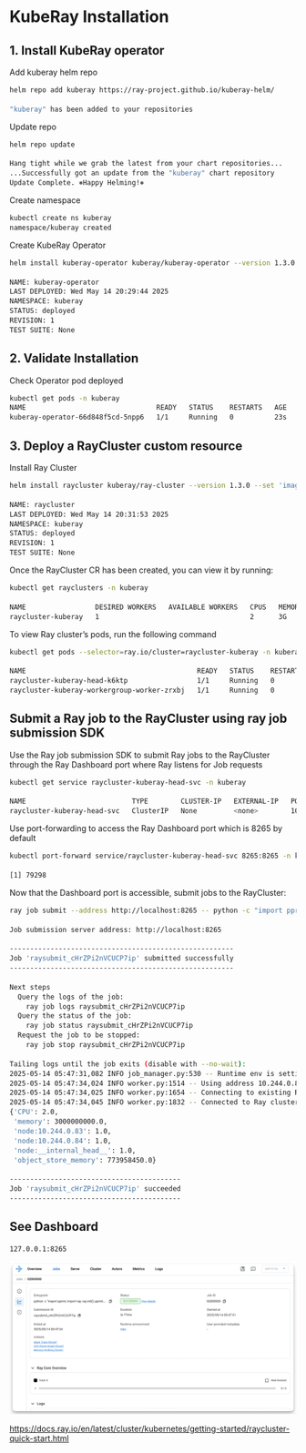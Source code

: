 # KubeRay Installation

## 1. Install KubeRay operator

Add kuberay helm repo

```bash
helm repo add kuberay https://ray-project.github.io/kuberay-helm/

"kuberay" has been added to your repositories
```

Update repo

```bash
helm repo update

Hang tight while we grab the latest from your chart repositories...
...Successfully got an update from the "kuberay" chart repository
Update Complete. ⎈Happy Helming!⎈
```

Create namespace

```bash
kubectl create ns kuberay
namespace/kuberay created
```

Create KubeRay Operator

```bash
helm install kuberay-operator kuberay/kuberay-operator --version 1.3.0 -n kuberay

NAME: kuberay-operator
LAST DEPLOYED: Wed May 14 20:29:44 2025
NAMESPACE: kuberay
STATUS: deployed
REVISION: 1
TEST SUITE: None
```

## 2. Validate Installation

Check Operator pod deployed

```bash
kubectl get pods -n kuberay
NAME                                READY   STATUS    RESTARTS   AGE
kuberay-operator-66d848f5cd-5npp6   1/1     Running   0          23s
```

## 3. Deploy a RayCluster custom resource

Install Ray Cluster

```bash
helm install raycluster kuberay/ray-cluster --version 1.3.0 --set 'image.tag=2.41.0-aarch64' -n kuberay

NAME: raycluster
LAST DEPLOYED: Wed May 14 20:31:53 2025
NAMESPACE: kuberay
STATUS: deployed
REVISION: 1
TEST SUITE: None
```

Once the RayCluster CR has been created, you can view it by running:

```bash
kubectl get rayclusters -n kuberay

NAME                 DESIRED WORKERS   AVAILABLE WORKERS   CPUS   MEMORY   GPUS   STATUS   AGE
raycluster-kuberay   1                                     2      3G       0               62s
```

To view Ray cluster’s pods, run the following command

```bash
kubectl get pods --selector=ray.io/cluster=raycluster-kuberay -n kuberay

NAME                                          READY   STATUS    RESTARTS   AGE
raycluster-kuberay-head-k6ktp                 1/1     Running   0          5m49s
raycluster-kuberay-workergroup-worker-zrxbj   1/1     Running   0          5m49s
```

## Submit a Ray job to the RayCluster using ray job submission SDK

Use the Ray job submission SDK to submit Ray jobs to the RayCluster through the Ray Dashboard port where Ray listens for Job requests

```bash
kubectl get service raycluster-kuberay-head-svc -n kuberay

NAME                          TYPE        CLUSTER-IP   EXTERNAL-IP   PORT(S)                                         AGE
raycluster-kuberay-head-svc   ClusterIP   None         <none>        10001/TCP,8265/TCP,6379/TCP,8080/TCP,8000/TCP   13m
```

Use port-forwarding to access the Ray Dashboard port which is 8265 by default

```bash
kubectl port-forward service/raycluster-kuberay-head-svc 8265:8265 -n kuberay > /dev/null &

[1] 79298
```

Now that the Dashboard port is accessible, submit jobs to the RayCluster:

```bash
ray job submit --address http://localhost:8265 -- python -c "import pprint; import ray; ray.init(); pprint.pprint(ray.cluster_resources(), sort_dicts=True)"

Job submission server address: http://localhost:8265

-------------------------------------------------------
Job 'raysubmit_cHrZPi2nVCUCP7ip' submitted successfully
-------------------------------------------------------

Next steps
  Query the logs of the job:
    ray job logs raysubmit_cHrZPi2nVCUCP7ip
  Query the status of the job:
    ray job status raysubmit_cHrZPi2nVCUCP7ip
  Request the job to be stopped:
    ray job stop raysubmit_cHrZPi2nVCUCP7ip

Tailing logs until the job exits (disable with --no-wait):
2025-05-14 05:47:31,082	INFO job_manager.py:530 -- Runtime env is setting up.
2025-05-14 05:47:34,024	INFO worker.py:1514 -- Using address 10.244.0.83:6379 set in the environment variable RAY_ADDRESS
2025-05-14 05:47:34,025	INFO worker.py:1654 -- Connecting to existing Ray cluster at address: 10.244.0.83:6379...
2025-05-14 05:47:34,045	INFO worker.py:1832 -- Connected to Ray cluster. View the dashboard at 10.244.0.83:8265 
{'CPU': 2.0,
 'memory': 3000000000.0,
 'node:10.244.0.83': 1.0,
 'node:10.244.0.84': 1.0,
 'node:__internal_head__': 1.0,
 'object_store_memory': 773958450.0}

------------------------------------------
Job 'raysubmit_cHrZPi2nVCUCP7ip' succeeded
------------------------------------------

```

## See Dashboard

```
127.0.0.1:8265
```

![](./static/ray-dashboard.png)


https://docs.ray.io/en/latest/cluster/kubernetes/getting-started/raycluster-quick-start.html